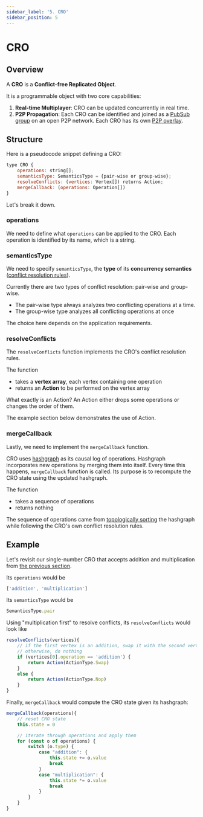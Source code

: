 ```yaml
---
sidebar_label: '5. CRO'
sidebar_position: 5
---
```


# CRO

## Overview

A **CRO** is a **Conflict-free Replicated Object**.

It is a programmable object with two core capabilities:

1. **Real-time Multiplayer**: CRO can be updated concurrently in real time.
2. **P2P Propagation**: Each CRO can be identified and joined as a [PubSub group](https://docs.libp2p.io/concepts/pubsub/overview/) on an open P2P network. Each CRO has its own [P2P overlay](https://docs.libp2p.io/concepts/appendix/glossary/#overlay).

## Structure

Here is a pseudocode snippet defining a CRO:
```Javascript
type CRO {
    operations: string[];
    semanticsType: SemanticsType = {pair-wise or group-wise};
    resolveConflicts: (vertices: Vertex[]) returns Action;
    mergeCallback: (operations: Operation[])
}
```
Let's break it down.

### operations

We need to define what `operations` can be applied to the CRO. Each operation is identified by its name, which is a string.

### semanticsType

We need to specify `semanticsType`, the **type** of its **concurrency semantics** ([conflict resolution rules](./conflict.md)).

Currently there are two types of conflict resolution: pair-wise and group-wise.

- The pair-wise type always analyzes two conflicting operations at a time.
- The group-wise type analyzes all conflicting operations at once

The choice here depends on the application requirements.

### resolveConflicts

The `resolveConflicts` function implements the CRO's conflict resolution rules.

The function
- takes a **vertex array**, each vertex containing one operation
- returns an **Action** to be performed on the vertex array

What exactly is an Action? An Action either drops some operations or changes the order of them.

The example section below demonstrates the use of Action.

### mergeCallback

Lastly, we need to implement the `mergeCallback` function.

CRO uses [hashgraph](./hashgraph.md) as its causal log of operations. Hashgraph incorporates new operations by merging them into itself. Every time this happens, `mergeCallback` function is called. Its purpose is to recompute the CRO state using the updated hashgraph.

The function
- takes a sequence of operations
- returns nothing

The sequence of operations came from [topologically sorting](https://en.wikipedia.org/wiki/Topological_sorting) the hashgraph while following the CRO's own conflict resolution rules.

## Example

Let's revisit our single-number CRO that accepts addition and multiplication from [the previous section](./conflict.md).

Its `operations` would be

```Javascript
['addition', 'multiplication']
```

Its `semanticsType` would be

```Javascript
SemanticsType.pair
```

Using "multiplication first" to resolve conflicts, its `resolveConflicts` would look like

```Javascript
resolveConflicts(vertices){
    // if the first vertex is an addition, swap it with the second vertex
    // otherwise, do nothing
    if (vertices[0].operation == 'addition') {
        return Action(ActionType.Swap)
    }
    else {
        return Action(ActionType.Nop)
    }
}
```

Finally, `mergeCallback` would compute the CRO state given its hashgraph:

```Javascript
mergeCallback(operations){
    // reset CRO state
    this.state = 0

    // iterate through operations and apply them
    for (const o of operations) {
        switch (o.type) {
            case "addition": {
                this.state += o.value
                break
            }
            case "multiplication": {
                this.state *= o.value
                break
            }
        }
    }
}
```
